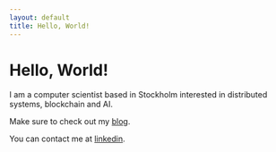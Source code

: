 ```yaml
---
layout: default
title: Hello, World!
---
```


# Hello, World!
I am a computer scientist based in Stockholm interested in distributed systems, blockchain and AI.

Make sure to check out my [blog](blog).

You can contact me at [linkedin](https://www.linkedin.com/in/jonasspenger).
